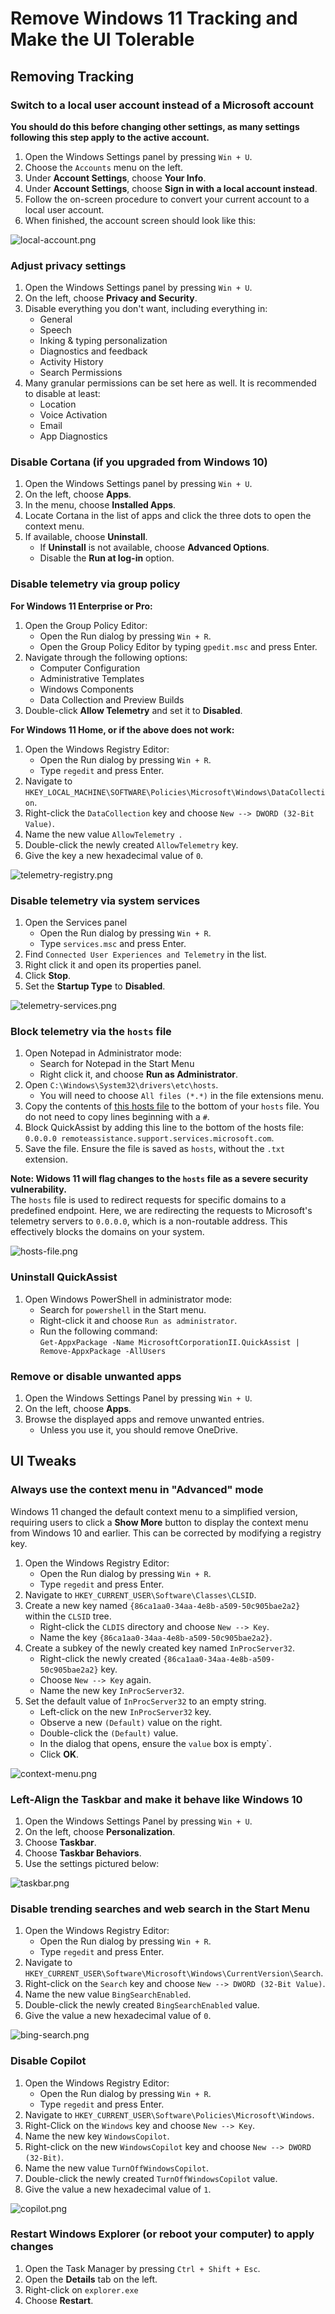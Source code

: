 # Remove Windows 11 Tracking and Make the UI Tolerable

## Removing Tracking

### Switch to a local user account instead of a Microsoft account
**You should do this before changing other settings, as many settings following this step apply to the active account.**
1. Open the Windows Settings panel by pressing `Win + U`.
2. Choose the `Accounts` menu on the left.
3. Under **Account Settings**, choose **Your Info**.
4. Under **Account Settings**, choose **Sign in with a local account instead**.
5. Follow the on-screen procedure to convert your current account to a local user account.
6. When finished, the account screen should look like this:

![local-account.png](./local-account.png)

### Adjust privacy settings
1. Open the Windows Settings panel by pressing `Win + U`.
2. On the left, choose **Privacy and Security**.
3. Disable everything you don't want, including everything in:
   - General
   - Speech
   - Inking & typing personalization
   - Diagnostics and feedback
   - Activity History
   - Search Permissions
4. Many granular permissions can be set here as well. It is recommended to disable at least:
   - Location
   - Voice Activation
   - Email
   - App Diagnostics

### Disable Cortana (if you upgraded from Windows 10)
1. Open the Windows Settings panel by pressing `Win + U`.
2. On the left, choose **Apps**.
3. In the menu, choose **Installed Apps**.
4. Locate Cortana in the list of apps and click the three dots to open the context menu.
5. If available, choose **Uninstall**.
   - If **Uninstall** is not available, choose **Advanced Options**.
   - Disable the **Run at log-in** option.

### Disable telemetry via group policy
**For Windows 11 Enterprise or Pro:**
1. Open the Group Policy Editor:
   - Open the Run dialog by pressing `Win + R`.
   - Open the Group Policy Editor by typing `gpedit.msc` and press Enter.
2. Navigate through the following options:
   - Computer Configuration
   - Administrative Templates
   - Windows Components
   - Data Collection and Preview Builds
3. Double-click **Allow Telemetry** and set it to **Disabled**.

**For Windows 11 Home, or if the above does not work:**
1. Open the Windows Registry Editor:
   - Open the Run dialog by pressing `Win + R`.
   - Type `regedit` and press Enter.
2. Navigate to `HKEY_LOCAL_MACHINE\SOFTWARE\Policies\Microsoft\Windows\DataCollection`.
3. Right-click the `DataCollection` key and choose `New --> DWORD (32-Bit Value)`.
4. Name the new value `AllowTelemetry `.
5. Double-click the newly created `AllowTelemetry` key.
6. Give the key a new hexadecimal value of `0`.

![telemetry-registry.png](./telemetry-registry.png)

### Disable telemetry via system services
1. Open the Services panel
   - Open the Run dialog by pressing `Win + R`.
   - Type `services.msc` and press Enter.
2. Find `Connected User Experiences and Telemetry` in the list.
3. Right click it and open its properties panel.
4. Click **Stop**.
5. Set the **Startup Type** to **Disabled**.

![telemetry-services.png](./telemetry-services.png)

### Block telemetry via the `hosts` file
1. Open Notepad in Administrator mode:
   - Search for Notepad in the Start Menu
   - Right click it, and choose **Run as Administrator**.
2. Open `C:\Windows\System32\drivers\etc\hosts`.
   - You will need to choose `All files (*.*)` in the file extensions menu.
3. Copy the contents of
   [this hosts file](https://raw.githubusercontent.com/hagezi/dns-blocklists/main/hosts/native.winoffice.txt) to the
   bottom of your `hosts` file. You do not need to copy lines beginning with a `#`.
4. Block QuickAssist by adding this line to the bottom of the hosts file:  
   `0.0.0.0 remoteassistance.support.services.microsoft.com`.
5. Save the file. Ensure the file is saved as `hosts`, without the `.txt` extension.

**Note: Widows 11 will flag changes to the `hosts` file as a severe security vulnerability.**  
The `hosts` file is used to redirect requests for specific domains to a predefined endpoint.
Here, we are redirecting the requests to Microsoft's telemetry servers to `0.0.0.0`, which
is a non-routable address. This effectively blocks the domains on your system.

![hosts-file.png](./hosts-file.png)

### Uninstall QuickAssist
1. Open Windows PowerShell in administrator mode:
   - Search for `powershell` in the Start menu.
   - Right-click it and choose `Run as administrator`.
   - Run the following command:  
   `Get-AppxPackage -Name MicrosoftCorporationII.QuickAssist | Remove-AppxPackage -AllUsers`

### Remove or disable unwanted apps
1. Open the Windows Settings Panel by pressing `Win + U`.
2. On the left, choose **Apps**.
3. Browse the displayed apps and remove unwanted entries.
   - Unless you use it, you should remove OneDrive.

## UI Tweaks
### Always use the context menu in "Advanced" mode
Windows 11 changed the default context menu to a simplified version, requiring users to click a **Show More** button
to display the context menu from Windows 10 and earlier. This can be corrected by modifying a registry key.
1. Open the Windows Registry Editor:
   - Open the Run dialog by pressing `Win + R`.
   - Type `regedit` and press Enter.
2. Navigate to `HKEY_CURRENT_USER\Software\Classes\CLSID`.
3. Create a new key named `{86ca1aa0-34aa-4e8b-a509-50c905bae2a2}` within the `CLSID` tree.
   - Right-click the `CLDIS` directory and choose `New --> Key`.
   - Name the key `{86ca1aa0-34aa-4e8b-a509-50c905bae2a2}`.
4. Create a subkey of the newly created key named `InProcServer32`.
   - Right-click the newly created `{86ca1aa0-34aa-4e8b-a509-50c905bae2a2}` key.
   - Choose `New --> Key` again.
   - Name the new key `InProcServer32`.
5. Set the default value of `InProcServer32` to an empty string.
   - Left-click on the new `InProcServer32` key.
   - Observe a new `(Default)` value on the right.
   - Double-click the `(Default)` value.
   - In the dialog that opens, ensure the `value` box is empty`.
   - Click **OK**.

![context-menu.png](./context-menu.png)

### Left-Align the Taskbar and make it behave like Windows 10
1. Open the Windows Settings Panel by pressing `Win + U`.
2. On the left, choose **Personalization**.
3. Choose **Taskbar**.
4. Choose **Taskbar Behaviors**.
5. Use the settings pictured below:

![taskbar.png](./taskbar.png)

### Disable trending searches and web search in the Start Menu
1. Open the Windows Registry Editor:
   - Open the Run dialog by pressing `Win + R`.
   - Type `regedit` and press Enter.
2. Navigate to `HKEY_CURRENT_USER\Software\Microsoft\Windows\CurrentVersion\Search`.
3. Right-click on the `Search` key and choose `New --> DWORD (32-Bit Value)`.
4. Name the new value `BingSearchEnabled`.
5. Double-click the newly created `BingSearchEnabled` value.
6. Give the value a new hexadecimal value of `0`.

![bing-search.png](./bing-search.png)

### Disable Copilot
1. Open the Windows Registry Editor:
   - Open the Run dialog by pressing `Win + R`.
   - Type `regedit` and press Enter.
2. Navigate to `HKEY_CURRENT_USER\Software\Policies\Microsoft\Windows`.
3. Right-Click on the `Windows` key and choose `New --> Key`.
4. Name the new key `WindowsCopilot`.
5. Right-click on the new `WindowsCopilot` key and choose `New --> DWORD (32-Bit)`.
6. Name the new value `TurnOffWindowsCopilot`.
7. Double-click the newly created `TurnOffWindowsCopilot` value.
8. Give the value a new hexadecimal value of `1`.

![copilot.png](./copilot.png)

### Restart Windows Explorer (or reboot your computer) to apply changes
1. Open the Task Manager by pressing `Ctrl + Shift + Esc`.
2. Open the **Details** tab on the left.
3. Right-click on `explorer.exe`
4. Choose **Restart**.
